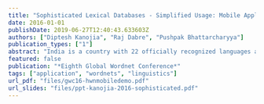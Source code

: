 ```yaml
---
title: "Sophisticated Lexical Databases - Simplified Usage: Mobile Applications and Browser Plugins For Wordnets"
date: 2016-01-01
publishDate: 2019-06-27T12:40:43.633603Z
authors: ["Diptesh Kanojia", "Raj Dabre", "Pushpak Bhattarcharyya"]
publication_types: ["1"]
abstract: "India is a country with 22 officially recognized languages and 17 of these have WordNets, a crucial resource. Web browser based interfaces are available for these WordNets, but are not suited for mobile devices which deters people from effectively using this resource. We present our initial work on developing mobile applications and browser extensions to access WordNets for Indian Languages. Our contribution is two fold: (1) We develop mobile applications for the Android, iOS and Windows Phone OS platforms for Hindi, Marathi and Sanskrit WordNets which allow users to search for words and obtain more information along with their translations in English and other Indian languages. (2) We also develop browser extensions for English, Hindi, Marathi, and Sanskrit WordNets, for both Mozilla Firefox, and Google Chrome. We believe that such applications can be quite helpful in a classroom scenario, where students would be able to access the WordNets as dictionaries as well as lexical knowledge bases. This can help in overcoming the language barrier along with furthering language understanding."
featured: false
publication: "*Eighth Global Wordnet Conference*"
tags: ["application", "wordnets", "linguistics"]
url_pdf: "files/gwc16-hwnmobiledemo.pdf"
url_slides: "files/ppt-kanojia-2016-sophisticated.pdf"
---
```


